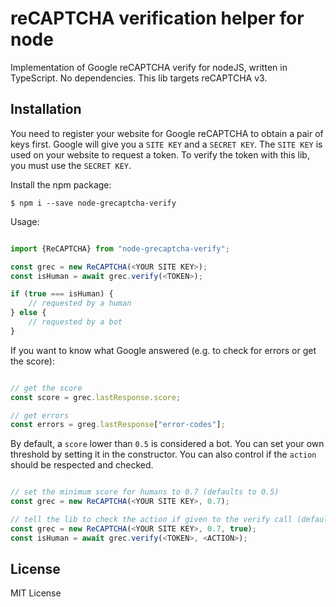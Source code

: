 # reCAPTCHA verification helper for node

Implementation of Google reCAPTCHA verify for nodeJS, written in TypeScript. No dependencies.
This lib targets reCAPTCHA v3.

## Installation

You need to register your website for Google reCAPTCHA to obtain a pair of keys first.
Google will give you a `SITE KEY` and a `SECRET KEY`. The `SITE KEY` is used on your website to 
request a token. To verify the token with this lib, you must use the `SECRET KEY`. 

Install the npm package:

```
$ npm i --save node-grecaptcha-verify
```


Usage:

```typescript

import {ReCAPTCHA} from "node-grecaptcha-verify";

const grec = new ReCAPTCHA(<YOUR SITE KEY>);
const isHuman = await grec.verify(<TOKEN>);

if (true === isHuman) {
    // requested by a human
} else {
    // requested by a bot
}

```

If you want to know what Google answered (e.g. to check for errors or get the score):

```typescript

// get the score
const score = grec.lastResponse.score;

// get errors
const errors = greg.lastResponse["error-codes"];


```

By default, a `score` lower than `0.5` is considered a bot. You can set your own threshold by
setting it in the constructor. You can also control if the `action` should be respected and checked.

```typescript

// set the minimum score for humans to 0.7 (defaults to 0.5)
const grec = new ReCAPTCHA(<YOUR SITE KEY>, 0.7);

// tell the lib to check the action if given to the verify call (defaults to false)
const grec = new ReCAPTCHA(<YOUR SITE KEY>, 0.7, true);
const isHuman = await grec.verify(<TOKEN>, <ACTION>);

```

## License

MIT License
